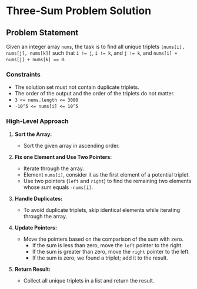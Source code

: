 # Three-Sum Problem Solution

## Problem Statement

Given an integer array `nums`, the task is to find all unique triplets `[nums[i], nums[j], nums[k]]` such that `i != j`, `i != k`, and `j != k`, and `nums[i] + nums[j] + nums[k] == 0`.

### Constraints

- The solution set must not contain duplicate triplets.
- The order of the output and the order of the triplets do not matter.
- `3 <= nums.length <= 3000`
- `-10^5 <= nums[i] <= 10^5`

### High-Level Approach

1. **Sort the Array:**
   - Sort the given array in ascending order.

2. **Fix one Element and Use Two Pointers:**
   - Iterate through the array.
   - Element `nums[i]`, consider it as the first element of a potential triplet.
   - Use two pointers (`left` and `right`) to find the remaining two elements whose sum equals `-nums[i]`.

3. **Handle Duplicates:**
   - To avoid duplicate triplets, skip identical elements while iterating through the array.

4. **Update Pointers:**
   - Move the pointers based on the comparison of the sum with zero.
     - If the sum is less than zero, move the `left` pointer to the right.
     - If the sum is greater than zero, move the `right` pointer to the left.
     - If the sum is zero, we found a triplet; add it to the result.

5. **Return Result:**
   - Collect all unique triplets in a list and return the result.
